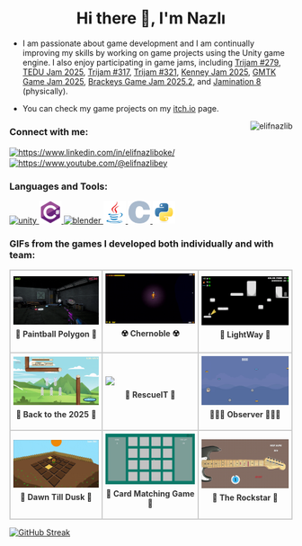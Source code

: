 <!--
**elifnazlib/elifnazlib** is a ✨ _special_ ✨ repository because its `README.md` (this file) appears on your GitHub profile.

Here are some ideas to get you started:

- 🔭 I’m currently working on ...
- 🌱 I’m currently learning ...
- 👯 I’m looking to collaborate on ...
- 🤔 I’m looking for help with ...
- 💬 Ask me about ...
- 📫 How to reach me: ...
- 😄 Pronouns: ...
- ⚡ Fun fact: ...
-->

<h1 align="center">Hi there 👋, I'm Nazlı</h1>

- I am passionate about game development and I am continually improving my skills by working on game projects using the Unity game engine. I also enjoy participating in game jams, including [Trijam #279](https://itch.io/jam/trijam-279), [TEDU Jam 2025](https://itch.io/jam/tedujam2025), [Trijam #317](https://itch.io/jam/trijam-317), [Trijam #321](https://itch.io/jam/trijam-321), [Kenney Jam 2025](https://itch.io/jam/kenney-jam-2025), [GMTK Game Jam 2025](https://itch.io/jam/gmtk-2025), [Brackeys Game Jam 2025.2](https://itch.io/jam/brackeys-14), and [Jamination 8](https://itch.io/jam/jamination-8) (physically).

- You can check my game projects on my [itch.io](https://elifnazlib.itch.io/) page.

<p>
  <img align="right" src="https://github-readme-stats.vercel.app/api/top-langs?username=elifnazlib&show_icons=true&locale=en&layout=compact&theme=tokyonight&hide=hlsl,shaderlab,glsl,cmake&hide_progress=false" alt="elifnazlib" />
</p>


<h3 align="left">Connect with me:</h3>
<p align="left">
  <a href="https://www.linkedin.com/in/elifnazliboke/" target="blank"><img align="center" src="https://raw.githubusercontent.com/rahuldkjain/github-profile-readme-generator/master/src/images/icons/Social/linked-in-alt.svg" alt="https://www.linkedin.com/in/elifnazliboke/" height="30" width="40" /></a>
  <a href="https://www.youtube.com/@elifnazlibey" target="blank"><img align="center" src="https://raw.githubusercontent.com/rahuldkjain/github-profile-readme-generator/master/src/images/icons/Social/youtube.svg" alt="https://www.youtube.com/@elifnazlibey" height="30" width="40" /></a>
</p>


<h3 align="left">Languages and Tools:</h3>
<p align="left">
  <a href="https://unity.com/" target="_blank" rel="noreferrer"> <img src="https://www.vectorlogo.zone/logos/unity3d/unity3d-icon.svg" alt="unity" width="40" height="40"/> </a>
  <a href="https://www.w3schools.com/cs/" target="_blank" rel="noreferrer"> <img src="https://raw.githubusercontent.com/devicons/devicon/master/icons/csharp/csharp-original.svg" alt="csharp" width="40" height="40"/> </a>
  <a href="https://www.blender.org/" target="_blank" rel="noreferrer"> <img src="https://upload.wikimedia.org/wikipedia/commons/0/0c/Blender_logo_no_text.svg" alt="blender" width="40" height="40"/> </a>
  <a href="https://www.java.com" target="_blank" rel="noreferrer"> <img src="https://raw.githubusercontent.com/devicons/devicon/master/icons/java/java-original.svg" alt="java" width="40" height="40"/> </a>
  <a href="https://www.cprogramming.com/" target="_blank" rel="noreferrer"> <img src="https://raw.githubusercontent.com/devicons/devicon/master/icons/c/c-original.svg" alt="c" width="40" height="40"/> </a> 
  <a href="https://www.python.org" target="_blank" rel="noreferrer"> <img src="https://raw.githubusercontent.com/devicons/devicon/master/icons/python/python-original.svg" alt="python" width="40" height="40"/> </a>
</p>


<h3 align="left"> GIFs from the games I developed both individually and with team: </h3>

<table>
  <tr>
    <td style="border: 2px solid #ccc; border-radius: 10px; padding: 5px;">
      <img src="https://github.com/elifnazlib/elifnazlib/blob/main/GIFs/paintballpolygon_v2.gif" width="260" />
      <p align="center" style="font-weight: bold; margin-top: 5px;">
        🔫 <a href="https://elifnazlib.itch.io/paintball-polygon" target="_blank" style="text-decoration: none; color: #333;">
          Paintball Polygon
        </a> 🔫
      </p>
    </td>
    <td style="border: 2px solid #ccc; border-radius: 10px; padding: 5px;">
      <img src="https://github.com/elifnazlib/elifnazlib/blob/main/GIFs/chernoble.gif" width="260" />
      <p align="center" style="font-weight: bold; margin-top: 5px;">
        ☢️ <a href="https://elifnazlib.itch.io/chernoble" target="_blank" style="text-decoration: none; color: #333;">
          Chernoble
        </a> ☢️
      </p>
    </td>
    <td style="border: 2px solid #ccc; border-radius: 10px; padding: 5px;">
      <img src="https://github.com/elifnazlib/elifnazlib/blob/main/GIFs/lightway.gif" width="260" />
      <p align="center" style="font-weight: bold; margin-top: 5px;">
        🔦 <a href="https://elifnazlib.itch.io/lightway" target="_blank" style="text-decoration: none; color: #333;">
          LightWay
        </a> 🔦
      </p>
    </td>
  </tr>

  <tr>
    <td style="border: 2px solid #ccc; border-radius: 10px; padding: 5px;">
      <img src="https://github.com/elifnazlib/elifnazlib/blob/main/GIFs/backtothe2025.gif" width="260" />
      <p align="center" style="font-weight: bold; margin-top: 5px;">
        🚗 <a href="https://fsaltunyuva.itch.io/back-to-the-2025" target="_blank" style="text-decoration: none; color: #333;">
          Back to the 2025
        </a> 🚗
      </p>
    </td>
    <td style="border: 2px solid #ccc; border-radius: 10px; padding: 5px;">
      <img src="https://github.com/elifnazlib/elifnazlib/blob/main/GIFs/rescueit.gif" width="260" />
      <p align="center" style="font-weight: bold; margin-top: 5px;">
        🍪 <a href="https://elifnazlib.itch.io/rescueit" target="_blank" style="text-decoration: none; color: #333;">
          RescueIT
        </a> 🍪
      </p>
    </td>
    <td style="border: 2px solid #ccc; border-radius: 10px; padding: 5px;">
      <img src="https://github.com/elifnazlib/elifnazlib/blob/main/GIFs/observer.gif" width="260" />
      <p align="center" style="font-weight: bold; margin-top: 5px;">
        👩🏽‍🚀 <a href="https://elifnazlib.itch.io/observer" target="_blank" style="text-decoration: none; color: #333;">
          Observer
        </a> 👩🏽‍🚀
      </p>
    </td>
  </tr>

  <tr>
    <td style="border: 2px solid #ccc; border-radius: 10px; padding: 5px;">
      <img src="https://github.com/elifnazlib/elifnazlib/blob/main/GIFs/dawntilldusk.gif" width="260" />
      <p align="center" style="font-weight: bold; margin-top: 5px;">
        🌻 <a href="https://fsaltunyuva.itch.io/dawn-till-dusk" target="_blank" style="text-decoration: none; color: #333;">
          Dawn Till Dusk
        </a> 🌻
      </p>
    </td>
    <td style="border: 2px solid #ccc; border-radius: 10px; padding: 5px;">
      <img src="https://github.com/elifnazlib/elifnazlib/blob/main/GIFs/matchinggame.gif" width="260" />
      <p align="center" style="font-weight: bold; margin-top: 5px;">
        🎴 <a href="https://elifnazlib.itch.io/matching-game" target="_blank" style="text-decoration: none; color: #333;">
          Card Matching Game
        </a> 🎴
      </p>
    </td>
    <td style="border: 2px solid #ccc; border-radius: 10px; padding: 5px;">
      <img src="https://github.com/elifnazlib/elifnazlib/blob/main/GIFs/therockstar.gif" width="260" />
      <p align="center" style="font-weight: bold; margin-top: 5px;">
        🎸 <a href="https://elifnazlib.itch.io/the-rockstar" target="_blank" style="text-decoration: none; color: #333;">
          The Rockstar
        </a> 🎸
      </p>
    </td>
  </tr>

<!--
  <tr>
    <td style="border: 2px solid #ccc; border-radius: 10px; padding: 5px;">
      <img src="https://github.com/elifnazlib/elifnazlib/blob/main/GIFs/justdraw.gif" width="260" />
      <p align="center" style="font-weight: bold; margin-top: 5px;">
        🎨 <a href="https://elifnazlib.itch.io/just-draw" target="_blank" style="text-decoration: none; color: #333;">
          Just Draw
        </a> 🎨
      </p>
    </td>
    <td style="border: 2px solid #ccc; border-radius: 10px; padding: 5px;">
      <img src="https://github.com/elifnazlib/elifnazlib/blob/main/GIFs/skydrop.gif" width="260" />
      <p align="center" style="font-weight: bold; margin-top: 5px;">
        ☁︎ <a href="https://elifnazlib.itch.io/sky-drop" target="_blank" style="text-decoration: none; color: #333;">
          Sky Drop
        </a> ☁︎
      </p>
    </td>
    <td style="border: 2px solid #ccc; border-radius: 10px; padding: 5px;">
      <img src="https://github.com/elifnazlib/elifnazlib/blob/main/GIFs/spaceman.gif" width="260" />
      <p align="center" style="font-weight: bold; margin-top: 5px;">
        👩🏽‍🚀 <a href="https://github.com/elifnazlib/SpaceMan" target="_blank" style="text-decoration: none; color: #333;">
          SpaceMan
        </a> 👩🏽‍🚀
      </p>
    </td>
  </tr>
  -->
  
</table>

[![GitHub Streak](https://streak-stats.demolab.com?user=elifnazlib&theme=transparent&hide_border=true&card_width=800)](https://git.io/streak-stats)
